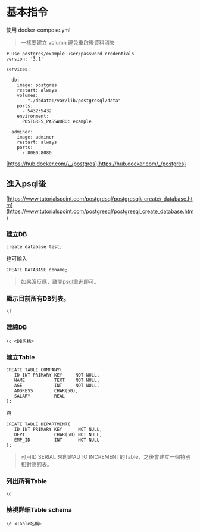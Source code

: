 # 基本指令

使用 docker-compose.yml

> 一樣要建立 volumn 避免重啟後資料消失

```text
# Use postgres/example user/password credentials
version: '3.1'

services:

  db:
    image: postgres
    restart: always
    volumes:
      - "./dbdata:/var/lib/postgresql/data"
    ports:
      - 5432:5432
    environment:
      POSTGRES_PASSWORD: example

  adminer:
    image: adminer
    restart: always
    ports:
      - 8080:8080
```

[https://hub.docker.com/\_/postgres](https://hub.docker.com/_/postgres)

## 進入psql後

[https://www.tutorialspoint.com/postgresql/postgresql\_create\_database.htm](https://www.tutorialspoint.com/postgresql/postgresql_create_database.htm)

### 建立DB

```text
create database test;
```

也可輸入

```text
CREATE DATABASE dbname;
```

> 如果沒反應，離開psql重進即可。

### 顯示目前所有DB列表。

```text
\l
```

### 連線DB

```text
\c <DB名稱>
```

### 建立Table

```text
CREATE TABLE COMPANY(
   ID INT PRIMARY KEY     NOT NULL,
   NAME           TEXT    NOT NULL,
   AGE            INT     NOT NULL,
   ADDRESS        CHAR(50),
   SALARY         REAL
);
```

與

```text
CREATE TABLE DEPARTMENT(
   ID INT PRIMARY KEY      NOT NULL,
   DEPT           CHAR(50) NOT NULL,
   EMP_ID         INT      NOT NULL
);
```

> 可用ID SERIAL 來創建AUTO INCREMENT的Table，之後會建立一個特別相對應的表。

### 列出所有Table

```text
\d
```

### 檢視詳細Table schema

```text
\d <Table名稱>
```

